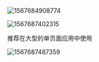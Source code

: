 ![1567684908774](C:\Users\Administrator\AppData\Roaming\Typora\typora-user-images\1567684908774.png)

![1567687402315](C:\Users\Administrator\AppData\Roaming\Typora\typora-user-images\1567687402315.png)

推荐在大型的单页面应用中使用

![1567687487359](C:\Users\Administrator\AppData\Roaming\Typora\typora-user-images\1567687487359.png)